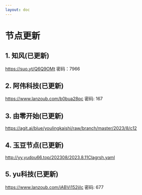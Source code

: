 ```yaml
---
layout: doc
---
```

# 节点更新

## 1. 知风(已更新)

https://suo.yt/Q6Q9OMt 密码：7966

## 2. 阿伟科技(已更新)

https://www.lanzoub.com/b0bua28pc 密码: 167

## 3. 由零开始(已更新)

https://agit.ai/blue/youlingkaishi/raw/branch/master/2023/8/c12

## 4. 玉豆节点(已更新)

http://yy.yudou66.top/202308/2023.8.11Clagrsh.yaml
  
## 5. yu科技(已更新)

https://www.lanzoub.com/iABVi152jilc 密码: 677
